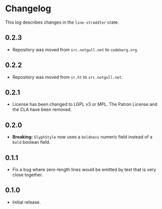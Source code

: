 # Changelog

This log describes changes in the `line-straddler` crate.

## 0.2.3

- Repository was moved from `src.notgull.net` to `codeberg.org`.

## 0.2.2

- Repository was moved from `sr.ht` to `src.notgull.net`.

## 0.2.1

- License has been changed to LGPL v3 or MPL. The Patron License and the CLA
  have been removed.

## 0.2.0

- **Breaking:** `GlyphStyle` now uses a `boldness` numeric field instead of a
  `bold` boolean field.

## 0.1.1

- Fix a bug where zero-length lines would be emitted by text that is very close together.

## 0.1.0

- Initial release.
